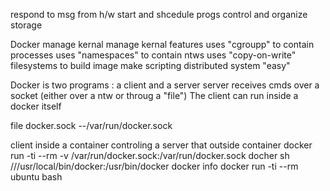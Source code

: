 respond to msg from h/w
start and shcedule progs
control and organize storage

Docker manage kernal
manage kernal features
    uses "cgroupp" to contain processes
    uses "namespaces" to contain ntws
    uses "copy-on-write" filesystems to build image
make scripting distributed system "easy"

Docker is two programs : a client and a server
server receives cmds over a socket (either over a ntw or throug a "file")
The client can run inside a docker itself

file docker.sock --/var/run/docker.sock


client inside a container controling a server that outside container
docker run -ti --rm -v /var/run/docker.sock:/var/run/docker.sock docher sh ///usr/local/bin/docker:/usr/bin/docker
docker info
docker run -ti --rm ubuntu bash

